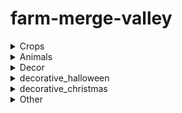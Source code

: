 # farm-merge-valley
<details>
<summary>Crops</summary>
  
| object name | code name | image |
| --- | --- | --- |
|  | avocado_1 | ![avocado_1](https://github.com/user-attachments/assets/d7ca405b-323c-420c-a563-adf21d8b0c3f) |
|  | avocado_2 | ![avocado_2](https://github.com/user-attachments/assets/31c6b93b-9a25-4bae-8580-8dbf59455d68) |
|  | avocado_3 | ![avocado_3](https://github.com/user-attachments/assets/389b65e3-75c9-4928-89ca-726a38f766b7) |
|  | avocado_4 | ![avocado_4](https://github.com/user-attachments/assets/a8e49119-efe8-4960-80c1-df67a39121e4) |
|  | carrot_1 | ![carrot_1](https://github.com/user-attachments/assets/21a18edc-570a-453d-9997-22a772f2f96c) |
|  | carrot_2 | ![carrot_2](https://github.com/user-attachments/assets/588ec300-bf1a-4bd2-b9c2-046f4f8c7a2e) |
|  | carrot_3 | ![carrot_3](https://github.com/user-attachments/assets/1556d904-cf38-42bb-a5a1-bc02f4607dc8) |
|  | carrot_4 | ![carrot_4](https://github.com/user-attachments/assets/1020bcb6-a73b-4b5e-920a-f18fcae5cb1b) |
|  | coffee_1 | ![coffee_1](https://github.com/user-attachments/assets/ca85b198-b597-4e59-8c06-c8e249410903) |
|  | coffee_2 | ![coffee_2](https://github.com/user-attachments/assets/741fd520-dd21-4464-8955-cdf868215af5) |
|  | coffee_3 | ![coffee_3](https://github.com/user-attachments/assets/8c9432fe-0045-4843-bc64-8ba379d1ee0c) |
|  | coffee_4 | ![coffee_4](https://github.com/user-attachments/assets/30db710c-9778-495c-aa7a-77d930fc8789) |
|  | corn_1 | ![corn_1](https://github.com/user-attachments/assets/9ba4fe80-59e0-48b5-b634-dd3c420a8600) |
|  | corn_2 | ![corn_2](https://github.com/user-attachments/assets/c52813bc-38d5-4af3-92f2-35387947cb4a) |
|  | corn_3 | ![corn_3](https://github.com/user-attachments/assets/2596124b-7f1f-4586-bccd-1c1eb4a7b825) |
|  | corn_4 | ![corn_4](https://github.com/user-attachments/assets/bbb4f549-6dfc-4360-b309-52b844789fb3) |
|  | soybeans_1 | ![soybeans_1](https://github.com/user-attachments/assets/f0d939db-3a14-46d6-9035-de77e3c5db70) |
|  | soybeans_2 | ![soybeans_2](https://github.com/user-attachments/assets/a957e6e6-295c-472e-a7b5-a2e4aadf1635) |
|  | soybeans_3 | ![soybeans_3](https://github.com/user-attachments/assets/e8750eba-0301-47b7-89c0-7278962b66d0) |
|  | soybeans_4 | ![soybeans_4](https://github.com/user-attachments/assets/cb9ac2ba-0898-443d-8883-d422b8302029) |
|  | sugarcane_1 | ![sugarcane_1](https://github.com/user-attachments/assets/233a2559-c50f-43b7-bab1-f0a2c24efafa) |
|  | sugarcane_2 | ![sugarcane_2](https://github.com/user-attachments/assets/a638df44-d57a-4871-b176-955df7881b75) |
|  | sugarcane_3 | ![sugarcane_3](https://github.com/user-attachments/assets/8f08dfeb-0ec0-4c84-b6ce-ac0f5c9b41b5) |
|  | sugarcane_4 | ![sugarcane_4](https://github.com/user-attachments/assets/786ac749-e661-460c-9cbc-726a19767904) |
|  | sunflower_1 | ![sunflower_1](https://github.com/user-attachments/assets/12565ced-ebcc-42be-97c8-1bcb6d6dce48) |
|  | sunflower_2 | ![sunflower_2](https://github.com/user-attachments/assets/077c5766-4621-4595-9ed1-c2941771d6ba) |
|  | sunflower_3 | ![sunflower_3](https://github.com/user-attachments/assets/ac1f4758-72ce-43f1-8487-d5bcdee6ff08) |
|  | sunflower_4 | ![sunflower_4](https://github.com/user-attachments/assets/2c909085-a5bf-4334-bf8b-26edb832e727) |
|  | tomato_1 | ![tomato_1](https://github.com/user-attachments/assets/ce3c7f6c-469b-4345-8a90-7533ddb954c7) |
|  | tomato_2 | ![tomato_2](https://github.com/user-attachments/assets/a80e9ab9-bda7-4f6b-9186-9e75fce5516f) |
|  | tomato_3 | ![tomato_3](https://github.com/user-attachments/assets/67007e12-d896-494a-b420-35ad2dff7931) |
|  | tomato_4 | ![tomato_4](https://github.com/user-attachments/assets/0ddbc971-0056-4070-9add-3aa80dfcc37c) |
|  | wheat_1 | ![wheat_1](https://github.com/user-attachments/assets/e7cf14c7-2f71-4eab-9ca8-5afc6b82b546) |
|  | wheat_2 | ![wheat_2](https://github.com/user-attachments/assets/35e8a8db-febb-4485-8eff-a26d8c01b276) |
|  | wheat_3 | ![wheat_3](https://github.com/user-attachments/assets/ee9f3ba2-1dc3-4cb9-a82d-72eb8dd1d442) |
|  | wheat_4 | ![wheat_4](https://github.com/user-attachments/assets/eb210fb6-3863-4a16-9fde-1b89038920ac) |

</details>

<details>
<summary>Animals</summary>

| object name | code name | image |
| --- | --- | --- |
|  |  | ![chicken_1](https://github.com/user-attachments/assets/1c54ba44-9d52-4b77-aa5a-d9e367fe24df) |
|  |  | ![chicken_2](https://github.com/user-attachments/assets/e61faaa2-f37b-46d3-b525-fedd353c4898) |
|  |  | ![chicken_3](https://github.com/user-attachments/assets/367c1971-3462-4b71-8036-672fafc485a7) |
|  |  | ![chicken_4](https://github.com/user-attachments/assets/ba959bab-81dc-4b0d-ba72-8c501ecb1deb) |
|  |  | ![cow_1](https://github.com/user-attachments/assets/10f12713-e7b5-46ca-9b21-304f5bdeeb1a) |
|  |  | ![cow_2](https://github.com/user-attachments/assets/f15ccc22-6bd5-4c49-a08e-27d9038e8b87) |
|  |  | ![cow_3](https://github.com/user-attachments/assets/c0e1586c-29ab-4326-9f01-b40b7539fec3) |
|  |  | ![cow_4](https://github.com/user-attachments/assets/0f0af0da-8d88-4f36-867d-5efbfd1d022e) |
|  |  | ![deer_1](https://github.com/user-attachments/assets/027edd0c-d9ce-4930-a57a-801c6048a418) |
|  |  | ![deer_2](https://github.com/user-attachments/assets/e66f44d6-15b6-4295-93ba-787e75298b5e) |
|  |  | ![deer_3](https://github.com/user-attachments/assets/a93502a3-73f9-4488-ae1f-df9e73f26778) |
|  |  | ![deer_4](https://github.com/user-attachments/assets/683bbbd8-eb61-4bcc-8402-7000e4d6ff15) |
|  |  | ![goat_1](https://github.com/user-attachments/assets/5e9076eb-38fe-4305-91f2-d19692b2ed00) |
|  |  | ![goat_2](https://github.com/user-attachments/assets/c723b5df-4941-4051-8cb5-4ffda095129c) |
|  |  | ![goat_3](https://github.com/user-attachments/assets/c225a975-acc4-4525-b5ef-02420ae3913d) |
|  |  | ![goat_4](https://github.com/user-attachments/assets/07ff5bed-1586-45a7-a82b-c7ca356e2750) |
|  |  | ![pig_1](https://github.com/user-attachments/assets/54d3c27c-a818-48d3-a80f-553fa946fd28) |
|  |  | ![pig_2](https://github.com/user-attachments/assets/fbce0efa-06cc-474d-92aa-0bc96a628a37) |
|  |  | ![pig_3](https://github.com/user-attachments/assets/9ea652e9-5241-42ea-89d4-90d3134d5208) |
|  |  | ![pig_4](https://github.com/user-attachments/assets/693f006f-01b8-4b96-81d4-e9d6954642ed) |
|  |  | ![sheep_1](https://github.com/user-attachments/assets/051cf15b-756e-4a39-bb6a-7137dd3199e1) |
|  |  | ![sheep_2](https://github.com/user-attachments/assets/796da01c-49c4-48fe-a12f-2c8182d9a796) |
|  |  | ![sheep_3](https://github.com/user-attachments/assets/a2a12dd5-fad2-4527-8546-d5358d4f743d) |
|  |  | ![sheep_4](https://github.com/user-attachments/assets/ac4df414-0b00-48c6-b324-6e9c008110fa) |
|  |  | ![trufflepig_1](https://github.com/user-attachments/assets/1d1079d9-9e0a-499d-be1e-ce9b365e2dd2) |
|  |  | ![trufflepig_2](https://github.com/user-attachments/assets/49d245e5-466b-44da-8be8-03963b7ac60c) |
|  |  | ![trufflepig_3](https://github.com/user-attachments/assets/ed40c3fa-b8c6-44e5-a856-1aa222938a87) |
|  |  | ![trufflepig_4](https://github.com/user-attachments/assets/d252de19-3769-4c93-8149-f2ae2c8b5103) |

</details>

<details>
<summary>Decor</summary>

| object name | code name | image |
| --- | --- | --- |
|  |  | ![bakery](https://github.com/user-attachments/assets/a5491934-7c04-422f-8123-df901af4e6e9) |
|  |  | ![barista](https://github.com/user-attachments/assets/b3be8857-83ef-445d-abda-89dbd687e840) |
|  |  | ![bbq](https://github.com/user-attachments/assets/45d74351-205c-41fb-8ad5-7272f3f27761) |
|  |  | ![building_avocadofiesta](https://github.com/user-attachments/assets/a4e521f4-2fcd-479c-9079-724cda4b2dbf) |
|  |  | ![building_trufflelicious](https://github.com/user-attachments/assets/e789a62b-1a67-45c2-8fbc-cc96bfc64231) |
|  |  | ![dairy](https://github.com/user-attachments/assets/04e4e380-5777-4145-a472-8911d4c85e82) |
|  |  | ![loom](https://github.com/user-attachments/assets/8ea4e179-9f52-40fd-9e13-d7853a9746f3) |
|  |  | ![market](https://github.com/user-attachments/assets/c6e479a9-a583-43d0-9480-9ba0cf3ad425) |
|  |  | ![museum](https://github.com/user-attachments/assets/df6e023d-0c9d-40d7-905b-73871373b5f3) |
|  |  | ![sweets](https://github.com/user-attachments/assets/76d7d225-482d-420c-b5ab-edb90e9445c3) |
|  |  | ![decorative_barn](https://github.com/user-attachments/assets/2cf3a590-15a9-442e-a768-71590e2808fe) |
|  |  | ![decorative_birdshouse](https://github.com/user-attachments/assets/39544214-df55-46e5-ba06-766b8fea5477) |
|  |  | ![decorative_chickencoop](https://github.com/user-attachments/assets/b053b093-8c77-414b-aff8-5b48a6f698a7) |
|  |  | ![decorative_doghouse](https://github.com/user-attachments/assets/7ab6c1a4-0e58-4720-8cb5-4b33d5e39550) |
|  |  | ![decorative_farmhouse](https://github.com/user-attachments/assets/b3842973-40b6-4d5d-99f8-a5205e2b1895) |
|  |  | ![decorative_feedingtrough](https://github.com/user-attachments/assets/8c2b1512-0253-4462-adf7-d5ac1c61c2f1) |
|  |  | ![decorative_flowerpots](https://github.com/user-attachments/assets/b3ec4a64-1274-41f9-a255-4e5f563ccdc2) |
|  |  | ![decorative_fountain](https://github.com/user-attachments/assets/ce649b7c-0f1e-4b54-9425-927d06711dde) |
|  |  | ![decorative_haywagon](https://github.com/user-attachments/assets/32cef2a7-bde6-43a9-9aa4-ec359bbc5c01) |
|  |  | ![decorative_lamppost](https://github.com/user-attachments/assets/0e8dddb3-a03a-4944-aaaa-101716eda327) |
|  |  | ![decorative_milktank](https://github.com/user-attachments/assets/c588e9ea-9db5-43f1-9466-cbcd955502e2) |
|  |  | ![decorative_picknicktable](https://github.com/user-attachments/assets/bf55b85b-2cf2-44be-b953-878ccb687606) |
|  |  | ![decorative_shed](https://github.com/user-attachments/assets/3c1efd42-6126-4aee-83d4-b4d7b31cd024) |
|  |  | ![decorative_silo](https://github.com/user-attachments/assets/d7d79365-026e-47dc-915e-8a16185d1005) |
|  |  | ![decorative_stoneflowerpot](https://github.com/user-attachments/assets/1cd9c0c1-bdea-4f79-b667-b53d41371336) |
|  |  | ![decorative_toilet](https://github.com/user-attachments/assets/ea432bc1-bf2f-49ce-ad9f-1c11ce6788e1) |
|  |  | ![decorative_watertower](https://github.com/user-attachments/assets/f20d400b-cab9-473f-80ac-43aabf8c1e3c) |
|  |  | ![decorative_well](https://github.com/user-attachments/assets/730f68ff-0041-4b03-b777-e5609d5fcb44) |
|  |  | ![decorative_windmill](https://github.com/user-attachments/assets/dff98741-40df-4496-aa9a-5a366237978d) |
|  |  | ![trainstation](https://github.com/user-attachments/assets/3ceaf937-3b4c-4628-9a4b-46489245d335) |
|  |  | ![decorative_halloween_blackcat]image/decorative_halloween/decorative_halloween_blackcat.png |
|  |  |  |
|  |  |  |
|  |  |  |
|  |  |  |
|  |  |  |
|  |  |  |
|  |  |  |

</details>

<details>
<summary>decorative_halloween</summary>

| object name | code name | image |
| --- | --- | --- |

|  |  |  |
|  |  |  |
|  |  |  |
|  |  |  |
|  |  |  |
|  |  |  |
|  |  |  |

</details>

<details>
<summary>decorative_christmas</summary>

| object name | code name | image |
| --- | --- | --- |

|  |  |  |
|  |  |  |
|  |  |  |
|  |  |  |
|  |  |  |
|  |  |  |
|  |  |  |

</details>

<details>
<summary>Other</summary>

| object name | code name | image |
| --- | --- | --- |

|  |  |  |
|  |  |  |
|  |  |  |
|  |  |  |
|  |  |  |
|  |  |  |
|  |  |  |

</details>
